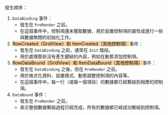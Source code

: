 發生順序：
1. `DataBinding` 事件：
    - 發生在 `PreRender` 之前。
    - 在這個事件中，控制項還未獲取數據，用於設置控制項的屬性或進行一些與數據無關的初始化工作。
2. <mark style="background: #FFB86CA6;">RowCreated（GridView）和 ItemCreated（其他控制項）</mark>事件：
    - 發生在 `DataBinding` 之前，通常在 `Init` 階段。
    - 用於處理那些沒有產生鍵結的內容，例如在動態添加控制項。
3. <mark style="background: #FFB86CA6;">RowDataBound（GridView）和 ItemDataBound（其他控制項）</mark>事件：
    - 發生在 `DataBinding` 之後，但在 `PreRender` 之前。
    - 用於格式化資料、設置樣式、動態調整控制項的內容等。
    - 在這個事件中，每一行（或每一個項目）的數據都已經繫結到相應的控制項。
4. `DataBound` 事件：
    - 發生在 `PreRender` 之前。
    - 表示整個數據繫結過程已經完成，所有的數據都已經成功繫結到控制項。